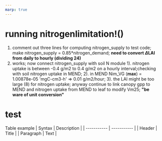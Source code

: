 ```yaml
---
marp: true
---
```


# running nitrogenlimitation!()
1. comment out three lines for computing nitrogen_supply to  test code; make nitrogen_supply = 0.85*nitrogen_demand; **need to convert $\Delta$LAI from daily to hourly (dividing 24)**
2. works; now connect nitrogen_supply with soil N module
   1). nitrogen uptake is between -0.4 g/m2 to 0.4 g/m2 on a hourly interval;checking with soil nitrogen uptake in MEND; 
   2). in MEND Nim_VG (**max**) = 1.00878e-05 'mgC-cm3-h' => 0.01 g/m2/hour;
   3). the LAI might be too large (8) for nitrogen uptake; anyway continue to link canopy gpp to MEND and nitrogen uptake from MEND to leaf to modify Vm25; **"be ware of unit conversion"**

# test


Table example
| Syntax | Description |
| ----------- | ----------- |
| Header | Title |
| Paragraph | Text |
